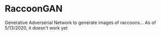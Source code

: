 # RaccoonGAN
Generative Adverserial Network to generate images of raccoons... As of 5/13/2020, it doesn't work yet 
